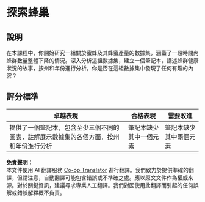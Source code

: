 <!--
CO_OP_TRANSLATOR_METADATA:
{
  "original_hash": "680419753c086eef51be86607c623945",
  "translation_date": "2025-08-24T13:43:39+00:00",
  "source_file": "3-Data-Visualization/12-visualization-relationships/assignment.md",
  "language_code": "tw"
}
-->
# 探索蜂巢

## 說明

在本課程中，你開始研究一組關於蜜蜂及其蜂蜜產量的數據集，涵蓋了一段時間內蜂群數量整體下降的情況。深入分析這組數據集，建立一個筆記本，講述蜂群健康狀況的故事，按州和年份進行分析。你是否在這組數據集中發現了任何有趣的內容？

## 評分標準

| 卓越表現                                                                                                                                               | 合格表現                                 | 需要改進                                 |
| ------------------------------------------------------------------------------------------------------------------------------------------------------- | ---------------------------------------- | ---------------------------------------- |
| 提供了一個筆記本，包含至少三個不同的圖表，註解展示數據集的各個方面，按州和年份進行分析                                                                 | 筆記本缺少其中一個元素                  | 筆記本缺少其中兩個元素                  |

**免責聲明**：  
本文件使用 AI 翻譯服務 [Co-op Translator](https://github.com/Azure/co-op-translator) 進行翻譯。我們致力於提供準確的翻譯，但請注意，自動翻譯可能包含錯誤或不準確之處。應以原文文件作為權威來源。對於關鍵資訊，建議尋求專業人工翻譯。我們對因使用此翻譯而引起的任何誤解或錯誤解釋概不負責。